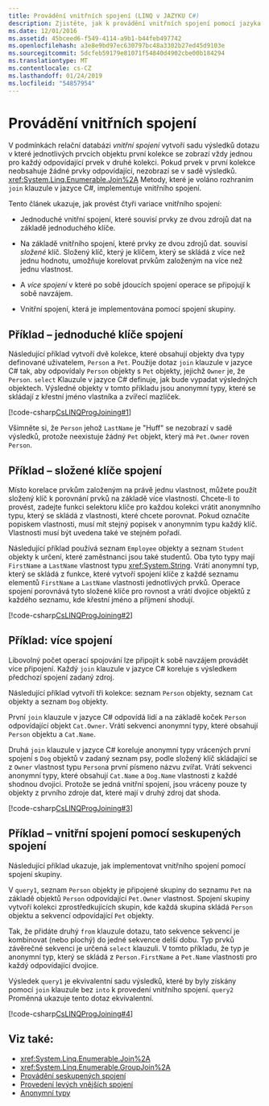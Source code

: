 ```yaml
---
title: Provádění vnitřních spojení (LINQ v JAZYKU C#)
description: Zjistěte, jak k provádění vnitřních spojení pomocí jazyka LINQ v jazyce C#.
ms.date: 12/01/2016
ms.assetid: 45bceed6-f549-4114-a9b1-b44feb497742
ms.openlocfilehash: a3e8e9bd97ec630797bc48a3302b27ed45d9103e
ms.sourcegitcommit: 5dcfeb59179e81071f54840d4902cbe00b184294
ms.translationtype: MT
ms.contentlocale: cs-CZ
ms.lasthandoff: 01/24/2019
ms.locfileid: "54857954"
---
```

# <a name="perform-inner-joins"></a>Provádění vnitřních spojení

V podmínkách relační databázi *vnitřní spojení* vytvoří sadu výsledků dotazu v které jednotlivých prvcích objektu první kolekce se zobrazí vždy jednou pro každý odpovídající prvek v druhé kolekci. Pokud prvek v první kolekce neobsahuje žádné prvky odpovídající, nezobrazí se v sadě výsledků. <xref:System.Linq.Enumerable.Join%2A> Metody, které je voláno rozhraním `join` klauzule v jazyce C#, implementuje vnitřního spojení.

Tento článek ukazuje, jak provést čtyři variace vnitřního spojení:

- Jednoduché vnitřní spojení, které souvisí prvky ze dvou zdrojů dat na základě jednoduchého klíče.

- Na základě vnitřního spojení, které prvky ze dvou zdrojů dat. souvisí *složené* klíč. Složený klíč, který je klíčem, který se skládá z více než jednu hodnotu, umožňuje korelovat prvkům založeným na více než jednu vlastnost.

- A *více spojení* v které po sobě jdoucích spojení operace se připojují k sobě navzájem.

- Vnitřní spojení, která je implementována pomocí spojení skupiny.

## <a name="example---simple-key-join"></a>Příklad – jednoduché klíče spojení

Následující příklad vytvoří dvě kolekce, které obsahují objekty dva typy definované uživatelem, `Person` a `Pet`. Použije dotaz `join` klauzule v jazyce C# tak, aby odpovídaly `Person` objekty s `Pet` objekty, jejichž `Owner` je, že `Person`. `select` Klauzule v jazyce C# definuje, jak bude vypadat výsledných objektech. Výsledné objekty v tomto příkladu jsou anonymní typy, které se skládají z křestní jméno vlastníka a zvířecí mazlíček.

[!code-csharp[CsLINQProgJoining#1](~/samples/snippets/csharp/concepts/linq/how-to-perform-inner-joins_1.cs)]

Všimněte si, že `Person` jehož `LastName` je "Huff" se nezobrazí v sadě výsledků, protože neexistuje žádný `Pet` objekt, který má `Pet.Owner` roven `Person`.

## <a name="example---composite-key-join"></a>Příklad – složené klíče spojení

Místo korelace prvkům založeným na právě jednu vlastnost, můžete použít složený klíč k porovnání prvků na základě více vlastností. Chcete-li to provést, zadejte funkci selektoru klíče pro každou kolekci vrátit anonymního typu, který se skládá z vlastnosti, které chcete porovnat. Pokud označíte popiskem vlastnosti, musí mít stejný popisek v anonymním typu každý klíč. Vlastnosti musí být uvedena také ve stejném pořadí.

Následující příklad používá seznam `Employee` objekty a seznam `Student` objekty k určení, které zaměstnanci jsou také studentů. Oba tyto typy mají `FirstName` a `LastName` vlastnost typu <xref:System.String>. Vrátí anonymní typ, který se skládá z funkce, které vytvoří spojení klíče z každé seznamu elementů `FirstName` a `LastName` vlastnosti jednotlivých prvků. Operace spojení porovnává tyto složené klíče pro rovnost a vrátí dvojice objektů z každého seznamu, kde křestní jméno a příjmení shodují.

[!code-csharp[CsLINQProgJoining#2](~/samples/snippets/csharp/concepts/linq/how-to-perform-inner-joins_2.cs)]

## <a name="example---multiple-join"></a>Příklad: více spojení

Libovolný počet operací spojování lze připojit k sobě navzájem provádět více připojení. Každý `join` klauzule v jazyce C# koreluje s výsledkem předchozí spojení zadaný zdroj.

Následující příklad vytvoří tři kolekce: seznam `Person` objekty, seznam `Cat` objekty a seznam `Dog` objekty.

První `join` klauzule v jazyce C# odpovídá lidí a na základě koček `Person` odpovídající objekt `Cat.Owner`. Vrátí sekvenci anonymní typy, které obsahují `Person` objektu a `Cat.Name`.

Druhá `join` klauzule v jazyce C# koreluje anonymní typy vrácených první spojení s `Dog` objektů v zadaný seznam psy, podle složený klíč skládající se z `Owner` vlastnost typu `Person`a první písmeno názvu zvířat. Vrátí sekvenci anonymní typy, které obsahují `Cat.Name` a `Dog.Name` vlastnosti z každé shodnou dvojici. Protože se jedná vnitřní spojení, jsou vráceny pouze ty objekty z prvního zdroje dat, které mají v druhý zdroj dat shoda.

[!code-csharp[CsLINQProgJoining#3](~/samples/snippets/csharp/concepts/linq/how-to-perform-inner-joins_3.cs)]

## <a name="example---inner-join-by-using-grouped-join"></a>Příklad – vnitřní spojení pomocí seskupených spojení

Následující příklad ukazuje, jak implementovat vnitřního spojení pomocí spojení skupiny.

V `query1`, seznam `Person` objekty je připojené skupiny do seznamu `Pet` na základě objektů `Person` odpovídající `Pet.Owner` vlastnost. Spojení skupiny vytvoří kolekci zprostředkujících skupin, kde každá skupina skládá `Person` objektu a sekvencí odpovídající `Pet` objekty.

Tak, že přidáte druhý `from` klauzule dotazu, tato sekvence sekvencí je kombinovat (nebo plochý) do jedné sekvence delší dobu. Typ prvků závěrečné sekvenci je určená `select` klauzuli. V tomto příkladu, že typ je anonymní typ, který se skládá z `Person.FirstName` a `Pet.Name` vlastnosti pro každý odpovídající dvojice.

Výsledek `query1` je ekvivalentní sadu výsledků, které by byly získány pomocí `join` klauzule bez `into` k provedení vnitřního spojení. `query2` Proměnná ukazuje tento dotaz ekvivalentní.

[!code-csharp[CsLINQProgJoining#4](~/samples/snippets/csharp/concepts/linq/how-to-perform-inner-joins_4.cs)]

## <a name="see-also"></a>Viz také:

- <xref:System.Linq.Enumerable.Join%2A>
- <xref:System.Linq.Enumerable.GroupJoin%2A>
- [Provádění seskupených spojení](perform-grouped-joins.md)
- [Provedení levých vnějších spojení](perform-left-outer-joins.md)
- [Anonymní typy](../programming-guide/classes-and-structs/anonymous-types.md)
